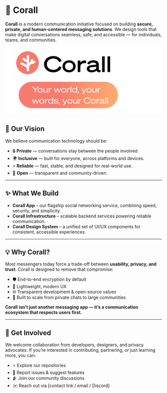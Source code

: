 # 🪸 Corall

**Corall** is a modern communication initiative focused on building **secure, private, and human-centered messaging solutions**.
We design tools that make digital conversations seamless, safe, and accessible — for individuals, teams, and communities.

<img src="poster.svg" alt="Alt text" width="550" >


## 🌊 Our Vision

We believe communication technology should be:

* 🔒 **Private** — conversations stay between the people involved.
* 🌍 **Inclusive** — built for everyone, across platforms and devices.
* ⚡ **Reliable** — fast, stable, and designed for real-world use.
* 🤝 **Open** — transparent and community-driven.

---

## ✨ What We Build

* **Corall App** – our flagship social networking service, combining speed, security, and simplicity.
* **Corall Infrastructure** – scalable backend services powering reliable communication.
* **Corall Design System** – a unified set of UI/UX components for consistent, accessible experiences.

---

## 💡 Why Corall?

Most messengers today force a trade-off between **usability, privacy, and trust**.
Corall is designed to remove that compromise:

* 🛡 End-to-end encryption by default
* 🎨 Lightweight, modern UX
* 🌐 Transparent development & open-source values
* 📡 Built to scale from private chats to large communities

**Corall isn’t just another messaging app — it’s a communication ecosystem that respects users first.**

---

## 💬 Get Involved

We welcome collaboration from developers, designers, and privacy advocates.
If you’re interested in contributing, partnering, or just learning more, you can:

* ⭐ Explore our repositories
* 🐛 Report issues & suggest features
* 🫂 Join our community discussions
* ✉️ Reach out via \[contact link / email / Discord]
